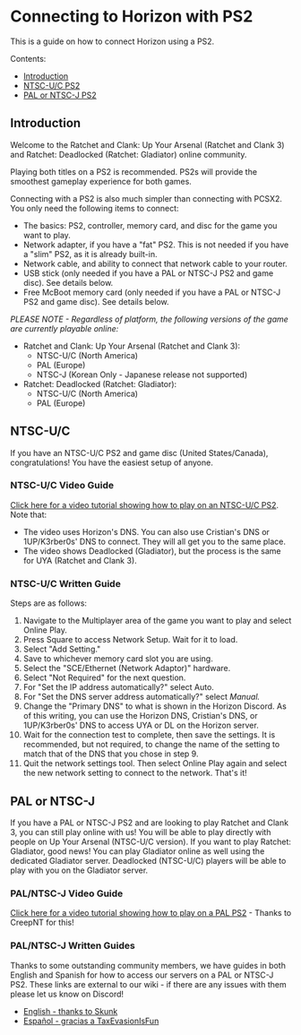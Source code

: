 # Connecting to Horizon with PS2

This is a guide on how to connect Horizon using a PS2.

Contents:

- [Introduction](/getting-online/ps2/README.md#introduction)
- [NTSC-U/C PS2](/getting-online/ps2/README.md#NTSC-UC)
- [PAL or NTSC-J PS2](/getting-online/ps2/README.md#PAL-or-NTSC-J)

## Introduction

Welcome to the Ratchet and Clank: Up Your Arsenal (Ratchet and Clank 3) and Ratchet: Deadlocked (Ratchet: Gladiator) online community.

Playing both titles on a PS2 is recommended. PS2s will provide the smoothest gameplay experience for both games.

Connecting with a PS2 is also much simpler than connecting with PCSX2. You only need the following items to connect:
- The basics: PS2, controller, memory card, and disc for the game you want to play.
- Network adapter, if you have a "fat" PS2. This is not needed if you have a "slim" PS2, as it is already built-in.
- Network cable, and ability to connect that network cable to your router.
- USB stick (only needed if you have a PAL or NTSC-J PS2 and game disc). See details below.
- Free McBoot memory card (only needed if you have a PAL or NTSC-J PS2 and game disc). See details below.

_PLEASE NOTE - Regardless of platform, the following versions of the game are currently playable online:_
- Ratchet and Clank: Up Your Arsenal (Ratchet and Clank 3):
  - NTSC-U/C (North America)
  - PAL (Europe)
  - NTSC-J (Korean Only - Japanese release not supported)
- Ratchet: Deadlocked (Ratchet: Gladiator):
  - NTSC-U/C (North America)
  - PAL (Europe)


## NTSC-U/C

If you have an NTSC-U/C PS2 and game disc (United States/Canada), congratulations! You have the easiest setup of anyone.

### NTSC-U/C Video Guide
[Click here for a video tutorial showing how to play on an NTSC-U/C PS2](https://www.youtube.com/watch?v=hC7s5P9KKLE). Note that:
- The video uses Horizon's DNS. You can also use Cristian's DNS or 1UP/K3rber0s' DNS to connect. They will all get you to the same place.
- The video shows Deadlocked (Gladiator), but the process is the same for UYA (Ratchet and Clank 3).


### NTSC-U/C Written Guide

Steps are as follows:
1. Navigate to the Multiplayer area of the game you want to play and select Online Play.
2. Press Square to access Network Setup. Wait for it to load.
3. Select "Add Setting."
4. Save to whichever memory card slot you are using.
5. Select the "SCE/Ethernet (Network Adaptor)" hardware.
6. Select "Not Required" for the next question.
7. For "Set the IP address automatically?" select Auto.
8. For "Set the DNS server address automatically?" select _Manual._
9. Change the "Primary DNS" to what is shown in the Horizon Discord. As of this writing, you can use the Horizon DNS, Cristian's DNS, or 1UP/K3rber0s' DNS to access UYA or DL on the Horizon server.
10. Wait for the connection test to complete, then save the settings. It is recommended, but not required, to change the name of the setting to match that of the DNS that you chose in step 9.
11. Quit the network settings tool. Then select Online Play again and select the new network setting to connect to the network. That's it!


## PAL or NTSC-J

If you have a PAL or NTSC-J PS2 and are looking to play Ratchet and Clank 3, you can still play online with us! You will be able to play directly with people on Up Your Arsenal (NTSC-U/C version). If you want to play Ratchet: Gladiator, good news! You can play Gladiator online as well using the dedicated Gladiator server. Deadlocked (NTSC-U/C) players will be able to play with you on the Gladiator server.

### PAL/NTSC-J Video Guide
[Click here for a video tutorial showing how to play on a PAL PS2](https://www.youtube.com/watch?v=X0FfF9xWgMk) - Thanks to CreepNT for this!

### PAL/NTSC-J Written Guides
Thanks to some outstanding community members, we have guides in both English and Spanish for how to access our servers on a PAL or NTSC-J PS2. These links are external to our wiki - if there are any issues with them please let us know on Discord!
- [English - thanks to Skunk](https://docs.google.com/document/d/1jAF87A5NoRKrZr333MPjoB4VhHVBlVZUVFXnsSf8wkw/view)
- [Español - gracias a TaxEvasionIsFun](https://docs.google.com/document/d/1-Nn91KYuJ2cDUKOhCcN-2zBaem1v-PUNPSyupaaHa1g/view)
